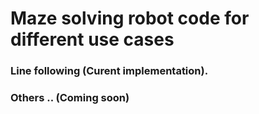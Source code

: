 # Maze solving robot code  for different use cases

### Line following (Curent implementation).

### Others .. (Coming soon)
